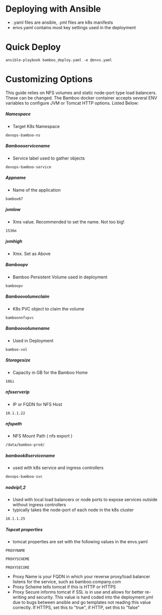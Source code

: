 # Deploying with Ansible
* .yaml files are ansible, .yml files are k8s manifests
* envs.yaml contains most key settings used in the deployment


# Quick Deploy
```ansible-playbook bamboo_deploy.yaml -e @envs.yaml```

# Customizing Options
This guide relies on NFS volumes and static node-port type load balancers. These can be changed. The Bamboo docker container accepts several ENV variables to configure JVM or Tomcat HTTP options. Listed Below:


##### Namespace
* Target K8s Namespace

```devops-bamboo-ns```

##### Bambooservicename
* Service label used to gather objects 

```devops-bamboo-service```

##### Appname
* Name of the application 

```bamboo67```

##### jvmlow
* Xms value. Recommended to set the name. Not too big!

```1536m```

##### jvmhigh
* Xmx. Set as Above

##### Bamboopv
* Bamboo Persistent Volume used in deployment

```bamboopv```

##### Bamboovolumeclaim
* K8s PVC object to claim the volume

```bamboonnfspvc```

##### Bamboovolumename
* Used in Deployment

```bamboo-vol```

##### Storagesize
* Capacity in GB for the Bamboo Home 

```10Gi```

##### nfsserverip
* IP or FQDN for NFS Host

```10.1.1.22```

##### nfspath
* NFS Mount Path ( nfs export )

```/data/bamboo-prod/```

##### bambook8servicename
* used with k8s service and ingress controllers

```devops-bamboo-svc```

##### nodeip1,2
* Used with local load balancers or node ports to expose services outside without ingress controllers
* typically takes the node-port of each node in the k8s cluster

```10.1.1.25```

##### Topcat properties
* tomcat properties are set with the following values in the envs.yaml

```PROXYNAME```


```PROXYSCHEME```


```PROXYSECURE```


* Proxy Name is your FQDN in which your reverse proxy/load balancer listens for the service, such as bamboo.company.com
* Proxy Scheme tells tomcat if this is HTTP or HTTPS
* Proxy Secure informs tomcat if SSL is in use and allows for better re-writing and security. This value is hard coded into the deployment.yml due to bugs between ansible and go templates not reading this value correctly. If HTTPS, set this to "true", if HTTP, set this to "false"
